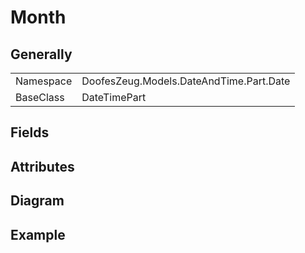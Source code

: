 # Month

## Generally

|||
|-|-|
|Namespace|DoofesZeug.Models.DateAndTime.Part.Date|
|BaseClass|DateTimePart|

## Fields

## Attributes

## Diagram

## Example

